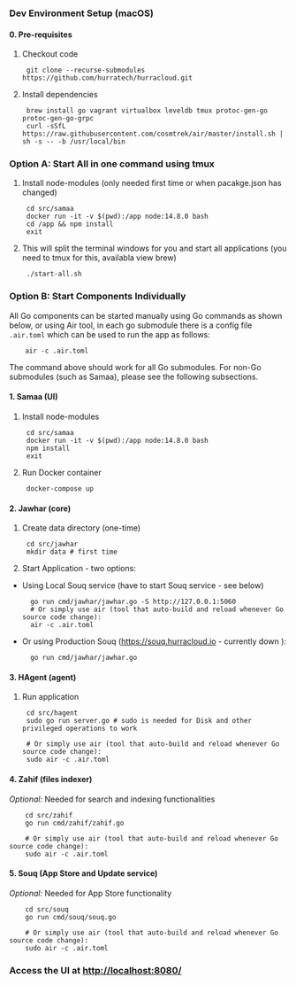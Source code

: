 ### Dev Environment Setup (macOS)

#### 0. Pre-requisites

1. Checkout code

        git clone --recurse-submodules https://github.com/hurratech/hurracloud.git


2. Install dependencies

        brew install go vagrant virtualbox leveldb tmux protoc-gen-go protoc-gen-go-grpc
        curl -sSfL https://raw.githubusercontent.com/cosmtrek/air/master/install.sh | sh -s -- -b /usr/local/bin

### Option A: Start All in one command using tmux

1. Install node-modules (only needed first time or when pacakge.json has changed)

        cd src/samaa
        docker run -it -v $(pwd):/app node:14.8.0 bash
        cd /app && npm install
        exit


2. This will split the terminal windows for you and start all applications (you need to tmux for this, availabla view brew) 

        ./start-all.sh


### Option B: Start Components Individually

All Go components can be started manually using Go commands as shown below, or using Air tool, in each go submodule there is a config file `.air.toml` which can be used to run the app as follows:

        air -c .air.toml

The command above should work for all Go submodules. For non-Go submodules (such as Samaa), please see the following subsections.

#### 1. Samaa (UI)

1. Install node-modules

        cd src/samaa
        docker run -it -v $(pwd):/app node:14.8.0 bash
        npm install
        exit

2. Run Docker container

        docker-compose up


#### 2. Jawhar (core)
1. Create data directory (one-time)

        cd src/jawhar
        mkdir data # first time

2. Start Application - two options:  

- Using Local Souq service (have to start Souq service - see below)

        go run cmd/jawhar/jawhar.go -S http://127.0.0.1:5060
        # Or simply use air (tool that auto-build and reload whenever Go source code change):
        air -c .air.toml


- Or using Production Souq (https://souq.hurracloud.io - currently down ):

        go run cmd/jawhar/jawhar.go 


#### 3. HAgent (agent)

1. Run application

        cd src/hagent
        sudo go run server.go # sudo is needed for Disk and other privileged operations to work

        # Or simply use air (tool that auto-build and reload whenever Go source code change):
        sudo air -c .air.toml


#### 4. Zahif (files indexer)
*Optional:* Needed for search and indexing functionalities

        cd src/zahif
        go run cmd/zahif/zahif.go

        # Or simply use air (tool that auto-build and reload whenever Go source code change):
        sudo air -c .air.toml


#### 5. Souq (App Store and Update service)
*Optional:* Needed for App Store functionality

        cd src/souq
        go run cmd/souq/souq.go

        # Or simply use air (tool that auto-build and reload whenever Go source code change):
        sudo air -c .air.toml

### Access the UI at [http://localhost:8080/](http://localhost:8080)